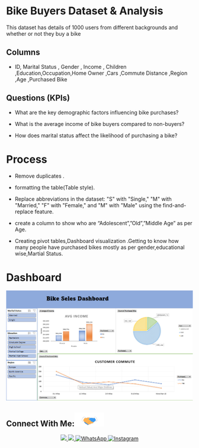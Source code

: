 # Bike Buyers Dataset  & Analysis 

This dataset has details of 1000 users from different backgrounds and whether or not they buy a bike

## Columns 

- ID, Marital Status , Gender   ,  Income ,   Children ,Education,Occupation,Home Owner ,Cars ,Commute Distance ,Region ,Age ,Purchased Bike

## Questions (KPIs)
    
- What are the key demographic factors influencing bike purchases?
  
- What is the average income of bike buyers compared to non-buyers?
  
- How does marital status affect the likelihood of purchasing a bike?


# Process

- Remove duplicates . 

- formatting the table(Table style).

- Replace abbreviations in the dataset: "S" with "Single," "M" with "Married," "F" with "Female," and "M" with "Male" using the find-and-replace feature.

- create a column to show who are “Adolescent”,”Old”,”Middle Age” as per Age.

- Creating pivot tables,Dashboard visualization .Getting to know how many people have purchased bikes mostly as per gender,educational wise,Martial Status.

# Dashboard  

![Alt text](https://github.com/Mohamed-mosad-hadia/Bike-Sales-Analysis-/blob/main/Dashboard.jpg?raw=true)


##  Connect With Me:<img src="https://github.com/0xAbdulKhalid/0xAbdulKhalid/raw/main/assets/mdImages/handshake.gif" width ="80">

<div align="center">
 <a href="https://www.linkedin.com/in/mohamed-mosaad-85840b254" target="_blank">
        <img src="https://img.shields.io/badge/LinkedIn-0077B5?style=for-the-badge&logo=linkedin&logoColor=white" target="_blank" />
    </a>
 <a href="mailto:muhamed.mosadd@gmail.com">
    <img src="https://img.shields.io/badge/Gmail-333333?style=for-the-badge&logo=gmail&logoColor=red" />
  </a>
   <a href="https://wa.me/201069781595" target="_blank">
      <img src="https://img.shields.io/badge/WhatsApp-25D366?style=for-the-badge&logo=whatsapp&logoColor=white" target="_blank" alt="WhatsApp">
   </a>
     </a>
   <a href="https://www.instagram.com/mmosad22" target="_blank">
      <img src="https://img.shields.io/badge/Instagram-E4405F?style=for-the-badge&logo=instagram&logoColor=white" target="_blank" alt="Instagram">
   </a>
</div>



